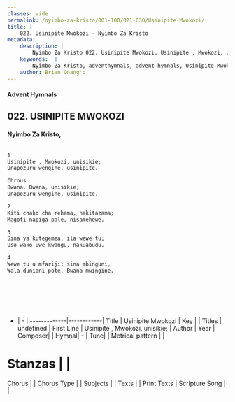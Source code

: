```yaml
---
classes: wide
permalink: /nyimbo-za-kristo/001-100/021-030/Usinipite-Mwokozi/
title: |
    022. Usinipite Mwokozi - Nyimbo Za Kristo
metadata:
    description: |
        Nyimbo Za Kristo 022. Usinipite Mwokozi. Usinipite , Mwokozi, unisikie; Unapozuru wengine, usinipite.  Chrous Bwana, Bwana, unisikie; Unapozuru wengine, usinipite.  
    keywords:  |
        Nyimbo Za Kristo, adventhymnals, advent hymnals, Usinipite Mwokozi, Usinipite , Mwokozi, unisikie;. 
    author: Brian Onang'o
---
```


#### Advent Hymnals
## 022. USINIPITE MWOKOZI
####  Nyimbo Za Kristo,

```txt

1
Usinipite , Mwokozi, unisikie;
Unapozuru wengine, usinipite.

Chrous
Bwana, Bwana, unisikie;
Unapozuru wengine, usinipite.

2
Kiti chako cha rehema, nakitazama;
Magoti napiga pale, nisamehewe.

3
Sina ya kutegemea, ila wewe tu;
Uso wako uwe kwangu, nakuabudu.

4
Wewe tu u mfariji: sina mbinguni,
Wala duniani pote, Bwana mwingine.








```

- |   -  |
-------------|------------|
Title | Usinipite Mwokozi |
Key |  |
Titles | undefined |
First Line | Usinipite , Mwokozi, unisikie; |
Author | 
Year | 
Composer| |
Hymnal|  - |
Tune|  |
Metrical pattern | |
# Stanzas |  |
Chorus |  |
Chorus Type |  |
Subjects | |
Texts |  |
Print Texts | 
Scripture Song |  |
    
